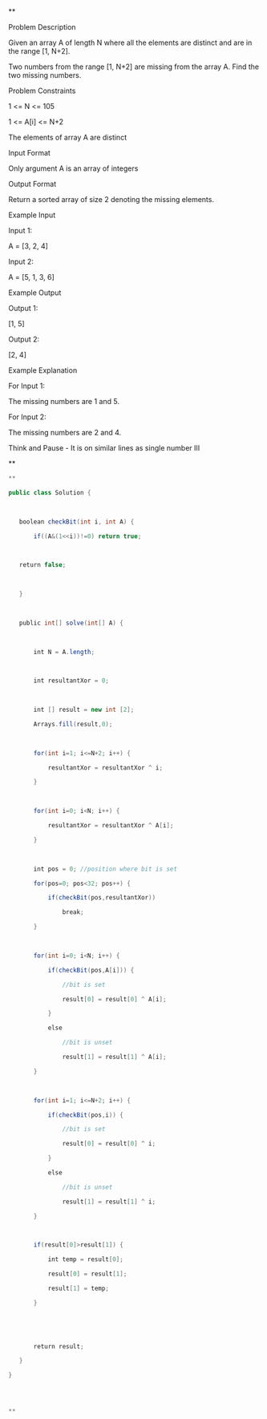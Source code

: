 **

Problem Description

Given an array A of length N where all the elements are distinct and are in the range [1, N+2].

Two numbers from the range [1, N+2] are missing from the array A. Find the two missing numbers.

  
  
Problem Constraints

1 <= N <= 105

1 <= A[i] <= N+2

The elements of array A are distinct

  
  
Input Format

Only argument A is an array of integers

  
  
Output Format

Return a sorted array of size 2 denoting the missing elements.

  
  
Example Input

Input 1:

A = [3, 2, 4]

  

Input 2:

A = [5, 1, 3, 6]

  
  
Example Output

Output 1:

[1, 5]

  

Output 2:

[2, 4]

  

  
  
Example Explanation

For Input 1:

The missing numbers are 1 and 5.

  

For Input 2:

The missing numbers are 2 and 4.

  

Think and Pause - It is on similar lines as single number III

**

```java
**

public class Solution {

  

   boolean checkBit(int i, int A) {

       if((A&(1<<i))!=0) return true;

  

   return false;

  

   }

  

   public int[] solve(int[] A) {

  

       int N = A.length;

  

       int resultantXor = 0;

  

       int [] result = new int [2];

       Arrays.fill(result,0);

  

       for(int i=1; i<=N+2; i++) {

           resultantXor = resultantXor ^ i;

       }

  

       for(int i=0; i<N; i++) {

           resultantXor = resultantXor ^ A[i];

       }

  

       int pos = 0; //position where bit is set

       for(pos=0; pos<32; pos++) {

           if(checkBit(pos,resultantXor))

               break;

       }

  

       for(int i=0; i<N; i++) {

           if(checkBit(pos,A[i])) {

               //bit is set

               result[0] = result[0] ^ A[i];

           }

           else

               //bit is unset

               result[1] = result[1] ^ A[i];

       }

  

       for(int i=1; i<=N+2; i++) {

           if(checkBit(pos,i)) {

               //bit is set

               result[0] = result[0] ^ i;

           }

           else

               //bit is unset

               result[1] = result[1] ^ i;

       }

  

       if(result[0]>result[1]) {

           int temp = result[0];

           result[0] = result[1];

           result[1] = temp;

       }

  

  

       return result;

   }

}

  


**
```
